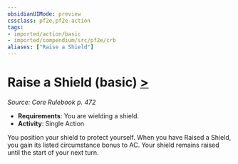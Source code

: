 ```yaml
---
obsidianUIMode: preview
cssclass: pf2e,pf2e-action
tags:
- imported/action/basic
- imported/compendium/src/pf2e/crb
aliases: ["Raise a Shield"]
---
```

# Raise a Shield (basic) [>](chapter-9-playing-the-game.md#Actions "Single Action")
*Source: Core Rulebook p. 472*  


- **Requirements**: You are wielding a shield.
- **Activity**: Single Action

You position your shield to protect yourself. When you have Raised a Shield, you gain its listed circumstance bonus to AC. Your shield remains raised until the start of your next turn.